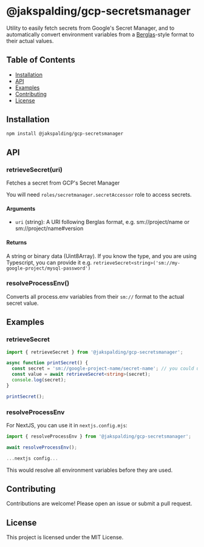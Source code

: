 # @jakspalding/gcp-secretsmanager

Utility to easily fetch secrets from Google's Secret Manager, and to automatically convert environment variables
from a [Berglas](https://github.com/GoogleCloudPlatform/berglas)-style format to their actual values.

## Table of Contents
- [Installation](#installation)
- [API](#api)
- [Examples](#examples)
- [Contributing](#contributing)
- [License](#license)

## Installation
```sh
npm install @jakspalding/gcp-secretsmanager
```

## API

### retrieveSecret(uri)

Fetches a secret from GCP's Secret Manager

You will need `roles/secretmanager.secretAccessor` role to access secrets.

#### Arguments
- `uri` (string): A URI following Berglas format, e.g. sm://project/name or sm://project/name#version

#### Returns
A string or binary data (Uint8Array). If you know the type, and you are using Typescript, you can provide it
e.g. `retrieveSecret<string>('sm://my-google-project/mysql-password')`


### resolveProcessEnv()
 
Converts all process.env variables from their `sm://` format to the actual secret value.

## Examples

### retrieveSecret

```typescript
import { retrieveSecret } from '@jakspalding/gcp-secretsmanager';

async function printSecret() {
  const secret = 'sm://google-project-name/secret-name'; // you could use process.env here
  const value = await retrieveSecret<string>(secret);
  console.log(secret);
}

printSecret();
```

### resolveProcessEnv

For NextJS, you can use it in `nextjs.config.mjs`:

```js
import { resolveProcessEnv } from '@jakspalding/gcp-secretsmanager';

await resolveProcessEnv();

...nextjs config...
```

This would resolve all environment variables before they are used.


## Contributing

Contributions are welcome! Please open an issue or submit a pull request.

## License

This project is licensed under the MIT License.